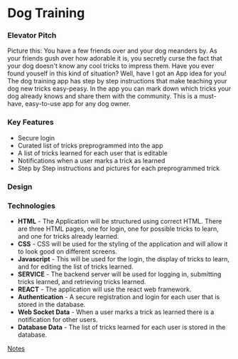 # Dog Training
### Elevator Pitch
Picture this: You have a few friends over and your dog meanders by. As your friends gush over how adorable it is, you secretly curse the fact that your dog doesn't know any cool tricks to impress them. Have you ever found youself in this kind of situation? Well, have I got an App idea for you! The dog training app has step by step instructions that make teaching your dog new tricks easy-peasy. In the app you can mark down which tricks your dog already knows and share them with the community. This is a must-have, easy-to-use app for any dog owner.

### Key Features
- Secure login
- Curated list of tricks preprogrammed into the app
- A list of tricks learned for each user that is editable
- Notifications when a user marks a trick as learned
- Step by Step instructions and pictures for each preprogrammed trick

### Design

### Technologies
- **HTML** - The Application will be structured using correct HTML. There are three HTML pages, one for login, one for possible tricks to learn, and one for tricks already learned.
- **CSS** - CSS will be used for the styling of the application and will allow it to look good on different screens. 
- **Javascript** - This will be used for the login, the display of tricks to learn, and for editing the list of tricks learned.
- **SERVICE** - The backend server will be used for logging in, submitting tricks learned, and retrieving tricks learned.
- **REACT** - The application will use the react web framework.
- **Authentication** - A secure registration and login for each user that is stored in the database.
- **Web Socket Data** - When a user marks a trick as learned there is a notification for other users.
- **Database Data** - The list of tricks learned for each user is stored in the database.

[Notes](notes.md)
